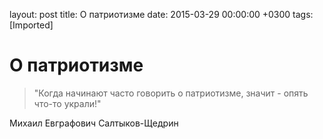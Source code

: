 layout: post
title: О патриотизме
date: 2015-03-29 00:00:00 +0300
tags: [Imported]
# О патриотизме

> "Когда начинают часто говорить о патриотизме, значит - опять что-то украли!"

Михаил Евграфович Салтыков-Щедрин